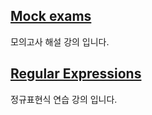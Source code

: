 ## [Mock exams](./Mock%20exams/README.md)

모의고사 해설 강의 입니다.

## [Regular Expressions](./Regular%20Expressions/README.md)

정규표현식 연습 강의 입니다.
